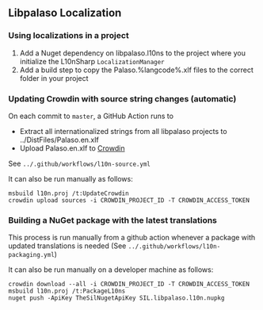 ## Libpalaso Localization

### Using localizations in a project

1. Add a Nuget dependency on libpalaso.l10ns to the project where you initialize the L10nSharp `LocalizationManager`
2. Add a build step to copy the Palaso.%langcode%.xlf files to the correct folder in your project

### Updating Crowdin with source string changes (automatic)

On each commit to `master`, a GitHub Action runs to
- Extract all internationalized strings from all libpalaso projects to ../DistFiles/Palaso.en.xlf
- Upload Palaso.en.xlf to [Crowdin](https://crowdin.com/project/sil-common-libraries)

See `../.github/workflows/l10n-source.yml`

It can also be run manually as follows:
```
msbuild l10n.proj /t:UpdateCrowdin
crowdin upload sources -i CROWDIN_PROJECT_ID -T CROWDIN_ACCESS_TOKEN
```

### Building a NuGet package with the latest translations

This process is run manually from a github action whenever a package with updated translations is needed
(See `../.github/workflows/l10n-packaging.yml`)

It can also be run manually on a developer machine as follows:
```
crowdin download --all -i CROWDIN_PROJECT_ID -T CROWDIN_ACCESS_TOKEN
msbuild l10n.proj /t:PackageL10ns
nuget push -ApiKey TheSilNugetApiKey SIL.libpalaso.l10n.nupkg
```